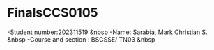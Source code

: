 # FinalsCCS0105
-Student number:202311519 &nbsp
-Name: Sarabia, Mark Christian S. &nbsp
-Course and section : BSCSSE/ TN03 &nbsp
